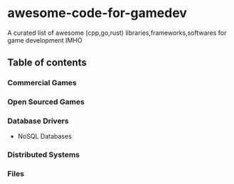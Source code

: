 # awesome-code-for-gamedev
A curated list of awesome (cpp,go,rust) libraries,frameworks,softwares for game development IMHO

## Table of contents

### Commercial Games 

### Open Sourced Games

### Database Drivers

* NoSQL Databases

### Distributed Systems

### Files
